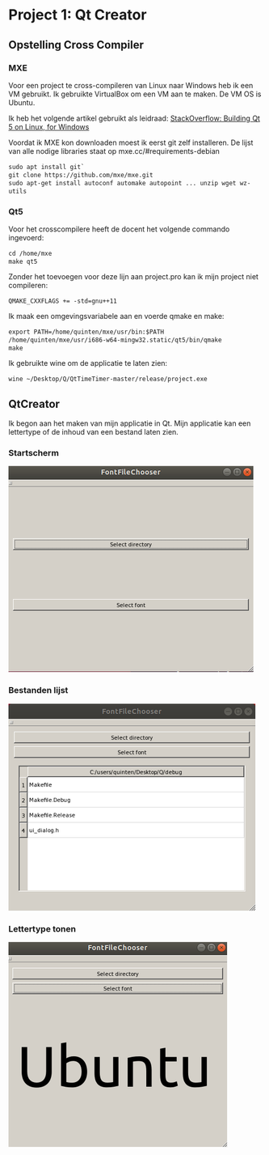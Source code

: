 # Project 1: Qt Creator

## Opstelling Cross Compiler
### MXE
Voor een project te cross-compileren van Linux naar Windows  heb ik een VM gebruikt. Ik gebruikte VirtualBox om een VM aan te maken. De VM OS is Ubuntu.

Ik heb het volgende artikel gebruikt als leidraad:
[StackOverflow: Building Qt 5 on Linux, for Windows](https://bit.ly/2OGslJR) 

Voordat ik MXE kon downloaden moest ik eerst git zelf installeren.
De lijst van alle nodige libraries staat op mxe.cc/#requirements-debian

```
sudo apt install git`
git clone https://github.com/mxe/mxe.git
sudo apt-get install autoconf automake autopoint ... unzip wget wz-utils
```

### Qt5

Voor het crosscompilere heeft de docent het volgende commando ingevoerd:
```
cd /home/mxe
make qt5
```

Zonder het toevoegen voor deze lijn aan project.pro kan ik mijn project niet compileren:
```
QMAKE_CXXFLAGS += -std=gnu++11
```

Ik maak een omgevingsvariabele aan en voerde qmake en make:

```
export PATH=/home/quinten/mxe/usr/bin:$PATH
/home/quinten/mxe/usr/i686-w64-mingw32.static/qt5/bin/qmake
make
```

Ik gebruikte wine om de applicatie te laten zien:

```
wine ~/Desktop/Q/QtTimeTimer-master/release/project.exe
```



## QtCreator

Ik begon aan het maken van mijn applicatie in Qt.
Mijn applicatie kan een lettertype of de inhoud van een bestand laten zien.

### Startscherm
![main_linux]

### Bestanden lijst
![filelist_linux]

### Lettertype tonen
![fontlabel_linux] 

[main_linux]: menu.PNG
[filelist_linux]: Select_directory.PNG
[fontlabel_linux]: Select_font.PNG
